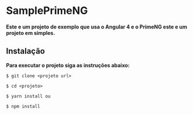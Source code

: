 # SamplePrimeNG

**Este e um projeto de exemplo que usa o Angular 4 e o PrimeNG este e um projeto em simples.** 

## Instalação

**Para executar o projeto siga as instruções abaixo:**

``` 
$ git clone <projeto url>

$ cd <projeto>

$ yarn install ou 

$ npm install
```
